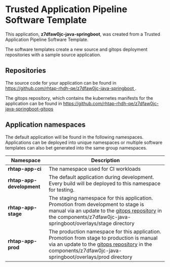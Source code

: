 # Trusted Application Pipeline Software Template

This application, **z7dfaw0jc-java-springboot**, was created from a Trusted Application Pipeline Software Template.

The software templates create a new source and gitops deployment repositories with a sample source application. 

## Repositories

The source code for your application can be found in [https://github.com/rhtap-rhdh-qe/z7dfaw0jc-java-springboot ](https://github.com/rhtap-rhdh-qe/z7dfaw0jc-java-springboot ).
 
The gitops repository, which contains the kubernetes manifests for the application can be found in 
[https://github.com/rhtap-rhdh-qe/z7dfaw0jc-java-springboot-gitops ](https://github.com/rhtap-rhdh-qe/z7dfaw0jc-java-springboot-gitops ) 

## Application namespaces 

The default application will be found in the following namespaces. Applications can be deployed into unique namespaces or multiple software templates can also bet generated into the same group namespaces.  

|  Namespace   |  Description   |  
| -------- | -------- |
| **rhtap-app-ci** | The namespace used for CI workloads |
| **rhtap-app-development** | The default application during development. Every build will be deployed to this namespace for testing. |
| **rhtap-app-stage** | The staging namespace for this application. Promotion from development to stage is manual via an update to the [gitops repository](https://github.com/rhtap-rhdh-qe/z7dfaw0jc-java-springboot-gitops ) in the components/z7dfaw0jc-java-springboot/overlays/stage directory |
| **rhtap-app-prod** | The production namespace for this application. Promotion from stage to production is manual via an update to the [gitops repository](https://github.com/rhtap-rhdh-qe/z7dfaw0jc-java-springboot-gitops ) in the components/z7dfaw0jc-java-springboot/overlays/prod directory |